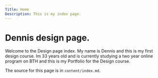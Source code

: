 ```yaml
---
Title: Home
Description: This is my index page.
---
```


Dennis design page.
==========================
Welcome to the Design page index. My name is Dennis and this is my first design course. 
Im 33 years old and is currently studying a two year online program on BTH and this is my Portfolio for the Design course.


The source for this page is in `content/index.md`.
